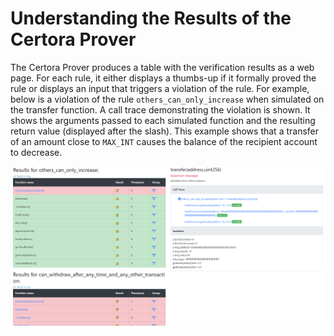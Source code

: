 Understanding the Results of the Certora Prover
===============================================

The Certora Prover produces a table with the verification results as a web
page. For each rule, it either displays a thumbs-up if it formally proved the
rule or displays an input that triggers a violation of the rule. For example,
below is a violation of the rule `others_can_only_increase` when simulated on
the transfer function. A call trace demonstrating the violation is shown. It
shows the arguments passed to each simulated function and the resulting return
value (displayed after the slash). This example shows that a transfer of an
amount close to `MAX_INT` causes the balance of the recipient account to
decrease.

![example output](output.png)
